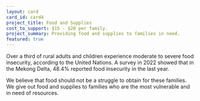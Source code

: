 ```yaml
---
layout: card
card_id: card4
project_title: Food and Supplies
cost_to_support: $15 - $20 per family.
project_summary: Providing food and supplies to families in need.
featured: true
---
```

<p>Over a third of rural adults and children experience moderate to severe food insecurity, according to the United Nations. A survey in 2022 showed that in the Mekong Delta, 48.4% reported food insecurity in the last year.</p>

<p>We believe that food should not be a struggle to obtain for these families. We give out food and supplies to families who are the most vulnerable and in need of resources.</p>